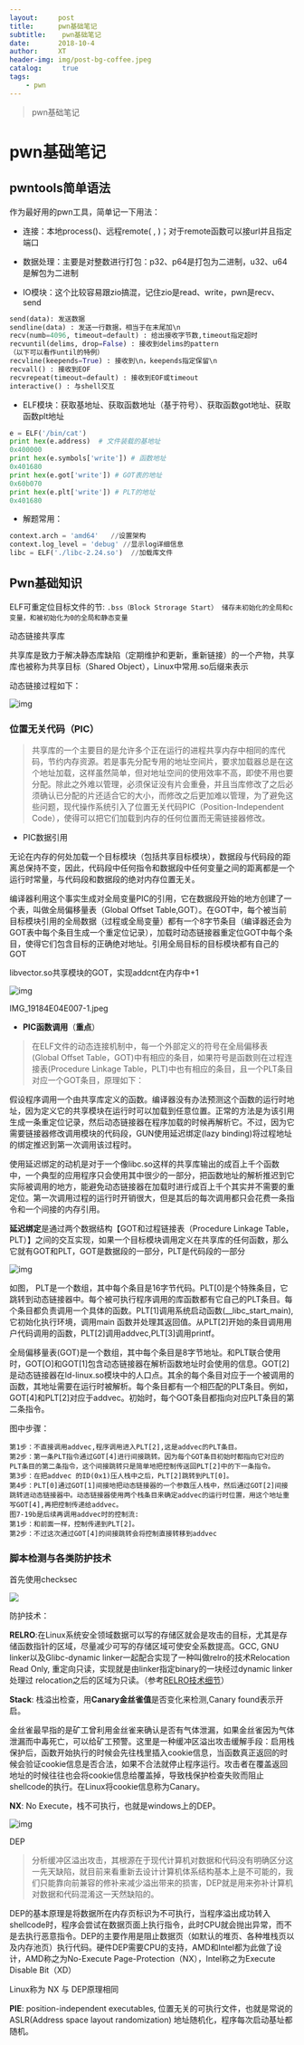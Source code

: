 ```yaml
---
layout:     post
title:      pwn基础笔记
subtitle:    pwn基础笔记
date:       2018-10-4
author:     XT
header-img: img/post-bg-coffee.jpeg
catalog: 	 true
tags:
    - pwn
---
```



> pwn基础笔记

# pwn基础笔记

## pwntools简单语法

作为最好用的pwn工具，简单记一下用法：

- 连接：本地process()、远程remote( , )；对于remote函数可以接url并且指定端口

- 数据处理：主要是对整数进行打包：p32、p64是打包为二进制，u32、u64是解包为二进制

- IO模块：这个比较容易跟zio搞混，记住zio是read、write，pwn是recv、send

```python
send(data): 发送数据
sendline(data) : 发送一行数据，相当于在末尾加\n      
recv(numb=4096, timeout=default) : 给出接收字节数,timeout指定超时
recvuntil(delims, drop=False) : 接收到delims的pattern
（以下可以看作until的特例）
recvline(keepends=True) : 接收到\n，keepends指定保留\n
recvall() : 接收到EOF
recvrepeat(timeout=default) : 接收到EOF或timeout
interactive() : 与shell交互
```

- ELF模块：获取基地址、获取函数地址（基于符号）、获取函数got地址、获取函数plt地址

```python
e = ELF('/bin/cat')
print hex(e.address)  # 文件装载的基地址
0x400000
print hex(e.symbols['write']) # 函数地址
0x401680
print hex(e.got['write']) # GOT表的地址
0x60b070
print hex(e.plt['write']) # PLT的地址
0x401680
```

  

- 解题常用：

```python
context.arch = 'amd64'   //设置架构
context.log_level = 'debug' //显示log详细信息
libc = ELF('./libc-2.24.so')  //加载库文件
```

## Pwn基础知识

ELF可重定位目标文件的节:
`.bss（Block Strorage Start） 储存未初始化的全局和c变量，和被初始化为0的全局和静态变量` 

 动态链接共享库

共享库是致力于解决静态库缺陷（定期维护和更新，重新链接）的一个产物，共享库也被称为共享目标（Shared Object），Linux中常用.so后缀来表示

动态链接过程如下：

![img](http://upload-images.jianshu.io/upload_images/7877300-c792cafd43e269e8.jpeg?imageMogr2/auto-orient/strip%7CimageView2/2/w/1000/format/webp)

### 位置无关代码（PIC）

> 共享库的一个主要目的是允许多个正在运行的进程共享内存中相同的库代码，节约内存资源。若是事先分配专用的地址空间片，要求加载器总是在这个地址加载，这样虽然简单，但对地址空间的使用效率不高，即使不用也要分配。除此之外难以管理，必须保证没有片会重叠，并且当库修改了之后必须确认已分配的片还适合它的大小，而修改之后更加难以管理，为了避免这些问题，现代操作系统引入了位置无关代码PIC（Position-Independent Code），使得可以把它们加载到内存的任何位置而无需链接器修改。

- PIC数据引用

无论在内存的何处加载一个目标模块（包括共享目标模块），数据段与代码段的距离总保持不变，因此，代码段中任何指令和数据段中任何变量之间的距离都是一个运行时常量，与代码段和数据段的绝对内存位置无关。

编译器利用这个事实生成对全局变量PIC的引用，它在数据段开始的地方创建了一个表，叫做全局偏移量表（Global Offset Table,GOT）。在GOT中，每个被当前目标模块引用的全局数据（过程或全局变量）都有一个8字节条目（编译器还会为GOT表中每个条目生成一个重定位记录），加载时动态链接器重定位GOT中每个条目，使得它们包含目标的正确绝对地址。引用全局目标的目标模块都有自己的GOT

libvector.so共享模块的GOT，实现addcnt在内存中+1

![img](http://upload-images.jianshu.io/upload_images/7877300-21f771ae471744d7.jpeg?imageMogr2/auto-orient/strip%7CimageView2/2/w/1000/format/webp)

IMG_19184E04E007-1.jpeg

-  **PIC函数调用**（**重点**）

> 在ELF文件的动态连接机制中，每一个外部定义的符号在全局偏移表 (Global Offset Table，GOT)中有相应的条目，如果符号是函数则在过程连接表(Procedure Linkage Table，PLT)中也有相应的条目，且一个PLT条目对应一个GOT条目，原理如下：

假设程序调用一个由共享库定义的函数。编译器没有办法预测这个函数的运行时地址，因为定义它的共享模块在运行时可以加载到任意位置。正常的方法是为该引用生成一条重定位记录，然后动态链接器在程序加载的时候再解析它。不过，因为它需要链接器修改调用模块的代码段，GUN使用延迟绑定(lazy binding)将过程地址的绑定推迟到第一次调用该过程时。

使用延迟绑定的动机是对于一个像libc.so这样的共享库输出的成百上千个函数中，一个典型的应用程序只会使用其中很少的一部分，把函数地址的解析推迟到它实际被调用的地方，能避免动态链接器在加载时进行成百上千个其实并不需要的重定位。第一次调用过程的运行时开销很大，但是其后的每次调用都只会花费一条指令和一个间接的内存引用。

**延迟绑定**是通过两个数据结构【GOT和过程链接表（Procedure Linkage Table，PLT）】之间的交互实现，如果一个目标模块调用定义在共享库的任何函数，那么它就有GOT和PLT，GOT是数据段的一部分，PLT是代码段的一部分

![img](http://upload-images.jianshu.io/upload_images/7877300-ef6f2fb45c45774b.jpeg?imageMogr2/auto-orient/strip%7CimageView2/2/w/1000/format/webp)

如图，
 PLT是一个数组，其中每个条目是16字节代码。PLT[0]是个特殊条目，它跳转到动态链接器中。每个被可执行程序调用的库函数都有它自己的PLT条目。每个条目都负责调用一个具体的函数。PLT[1]调用系统启动函数(__libc_start_main),它初始化执行环境，调用main 函数并处理其返回值。从PLT[2]开始的条目调用用户代码调用的函数，PLT[2]调用addvec,PLT[3]调用printf。

全局偏移量表(GOT)是一个数组，其中每个条目是8字节地址。和PLT联合使用时，GOT[O]和GOT[1]包含动态链接器在解析函数地址时会使用的信息。GOT[2]是动态链接器在ld-linux.so模块中的人口点。其余的每个条目对应于一个被调用的函数，其地址需要在运行时被解析。每个条目都有一个相匹配的PLT条目。例如，GOT[4]和PLT[2]对应于addvec。初始时，每个GOT条目都指向对应PLT条目的第二条指令。

图中步骤：

```
第1步：不直接调用addvec,程序调用进入PLT[2],这是addvec的PLT条目。
第2步：第一条PLT指令通过GOT[4]进行间接跳转。因为每个GOT条目初始时都指向它对应的PLT条目的第二条指令，这个间接跳转只是简单地把控制传送回PLT[2]中的下一条指令。
第3步：在把addvec 的ID(0x1)压人栈中之后，PLT[2]跳转到PLT[0]。
第4步：PLT[0]通过GOT[1]间接地把动态链接器的一个参数压人栈中，然后通过GOT[2]间接跳转进动态链接器中。动态链接器使用两个栈条目来确定addvec的运行时位置，用这个地址重写GOT[4],再把控制传递给addvec。
图7-19b是后续再调用addvec时的控制流:
第1步：和前面一样，控制传递到PLT[2]。
第2步：不过这次通过GOT[4]的间接跳转会将控制直接转移到addvec
```

 

 

### 脚本检测与各类防护技术

首先使用checksec

![](https://raw.githubusercontent.com/xineting/xineting.github.io/master/img/pwnbj1.png)

防护技术：

**RELRO**:在Linux系统安全领域数据可以写的存储区就会是攻击的目标，尤其是存储函数指针的区域，尽量减少可写的存储区域可使安全系数提高。GCC, GNU linker以及Glibc-dynamic linker一起配合实现了一种叫做relro的技术Relocation Read Only, 重定向只读，实现就是由linker指定binary的一块经过dynamic linker处理过 relocation之后的区域为只读。（参考[RELRO技术细节](https://link.jianshu.com?t=https://hardenedlinux.github.io/2016/11/25/RelRO.html)）

**Stack**: 栈溢出检查，用**Canary金丝雀值**是否变化来检测,Canary found表示开启。

金丝雀最早指的是矿工曾利用金丝雀来确认是否有气体泄漏，如果金丝雀因为气体泄漏而中毒死亡，可以给矿工预警。这里是一种缓冲区溢出攻击缓解手段：启用栈保护后，函数开始执行的时候会先往栈里插入cookie信息，当函数真正返回的时候会验证cookie信息是否合法，如果不合法就停止程序运行。攻击者在覆盖返回地址的时候往往也会将cookie信息给覆盖掉，导致栈保护检查失败而阻止shellcode的执行。在Linux将cookie信息称为Canary。

**NX**: No Execute，栈不可执行，也就是windows上的DEP。

![img](http://upload-images.jianshu.io/upload_images/7877300-5862b6ac2cafe6a0.jpeg?imageMogr2/auto-orient/strip%7CimageView2/2/w/945/format/webp)

DEP

> 分析缓冲区溢出攻击，其根源在于现代计算机对数据和代码没有明确区分这一先天缺陷，就目前来看重新去设计计算机体系结构基本上是不可能的，我们只能靠向前兼容的修补来减少溢出带来的损害，DEP就是用来弥补计算机对数据和代码混淆这一天然缺陷的。

DEP的基本原理是将数据所在内存页标识为不可执行，当程序溢出成功转入shellcode时，程序会尝试在数据页面上执行指令，此时CPU就会抛出异常，而不是去执行恶意指令。DEP的主要作用是阻止数据页（如默认的堆页、各种堆栈页以及内存池页）执行代码。硬件DEP需要CPU的支持，AMD和Intel都为此做了设计，AMD称之为No-Execute Page-Protection（NX），Intel称之为Execute Disable Bit（XD）

Linux称为 NX 与 DEP原理相同

**PIE**: position-independent executables, 位置无关的可执行文件，也就是常说的ASLR(Address space layout randomization) 地址随机化，程序每次启动基址都随机。

 

 

 

 

 